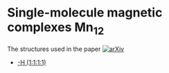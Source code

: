 # Single-molecule magnetic complexes Mn<sub>12</sub>   

The structures used in the paper [![arXiv](https://img.shields.io/badge/ChemRxiv-m5fgw_(2022)-9cf)](https://doi.org/10.26434/chemrxiv-2022-m5fgw)    

   * [-H (1:1:1:1)](https://github.com/Dmitry-Skachkov/SMM-Mn12/tree/main/Mn12-H_2_2)



